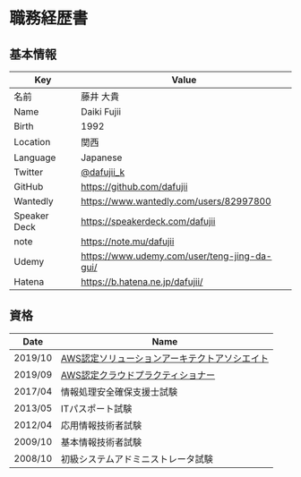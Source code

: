 # 職務経歴書

## 基本情報

| Key | Value |
|-----|-------|
| 名前 | 藤井 大貴 |
| Name | Daiki Fujii |
| Birth | 1992 |
| Location | 関西 |
| Language | Japanese |
| Twitter | [@dafujii_k](https://twitter.com/dafujii_k) |
| GitHub | https://github.com/dafujii |
| Wantedly | https://www.wantedly.com/users/82997800 |
| Speaker Deck | https://speakerdeck.com/dafujii |
| note | https://note.mu/dafujii |
| Udemy | https://www.udemy.com/user/teng-jing-da-gui/ |
| Hatena | https://b.hatena.ne.jp/dafujii/ |

## 資格

| Date    | Name |
|---------|------|
| 2019/10 | [AWS認定ソリューションアーキテクトアソシエイト](https://www.certmetrics.com/amazon/public/badge.aspx?i=1&t=c&d=2019-10-26&ci=AWS01052985) |
| 2019/09 | [AWS認定クラウドプラクティショナー](https://www.certmetrics.com/amazon/public/badge.aspx?i=9&t=c&d=2019-09-14&ci=AWS01052985) |
| 2017/04 | 情報処理安全確保支援士試験 |
| 2013/05 | ITパスポート試験 |
| 2012/04 | 応用情報技術者試験 |
| 2009/10 | 基本情報技術者試験 |
| 2008/10 | 初級システムアドミニストレータ試験 |
